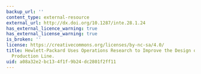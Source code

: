 ```yaml
---
backup_url: ''
content_type: external-resource
external_url: http://dx.doi.org/10.1287/inte.28.1.24
has_external_licence_warning: true
has_external_license_warning: true
is_broken: ''
license: https://creativecommons.org/licenses/by-nc-sa/4.0/
title: Hewlett-Packard Uses Operations Research to Improve the Design of a Printer
  Production Line.
uid: a08a32e2-bc13-4f1f-9b24-dc2801f2ff11
---
```

